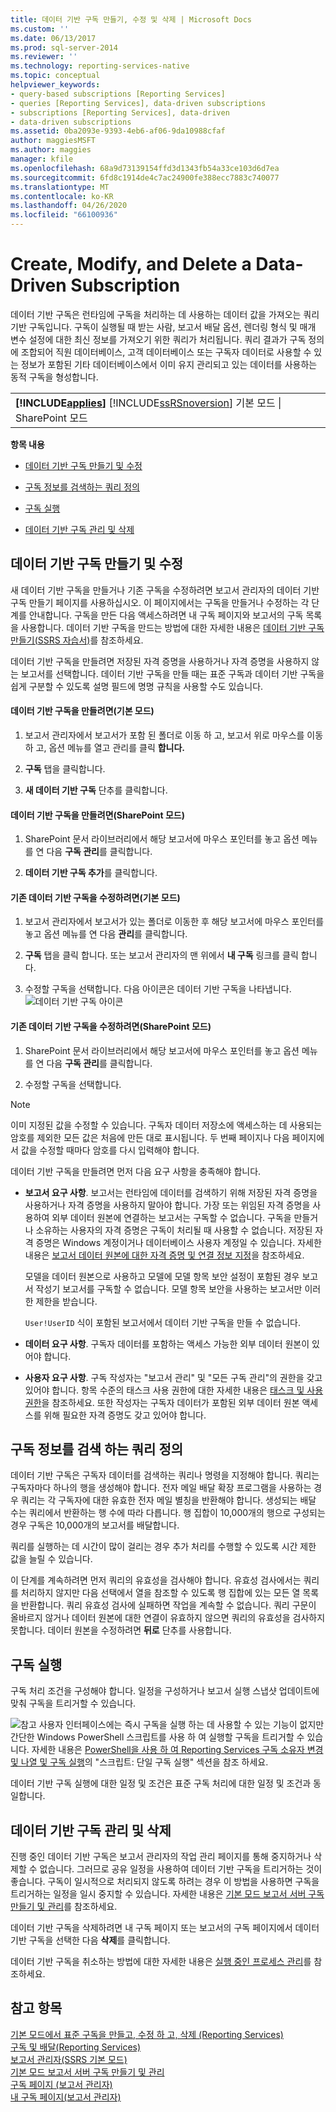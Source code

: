```yaml
---
title: 데이터 기반 구독 만들기, 수정 및 삭제 | Microsoft Docs
ms.custom: ''
ms.date: 06/13/2017
ms.prod: sql-server-2014
ms.reviewer: ''
ms.technology: reporting-services-native
ms.topic: conceptual
helpviewer_keywords:
- query-based subscriptions [Reporting Services]
- queries [Reporting Services], data-driven subscriptions
- subscriptions [Reporting Services], data-driven
- data-driven subscriptions
ms.assetid: 0ba2093e-9393-4eb6-af06-9da10988cfaf
author: maggiesMSFT
ms.author: maggies
manager: kfile
ms.openlocfilehash: 68a9d73139154ffd3d1343fb54a33ce103d6d7ea
ms.sourcegitcommit: 6fd8c1914de4c7ac24900fe388ecc7883c740077
ms.translationtype: MT
ms.contentlocale: ko-KR
ms.lasthandoff: 04/26/2020
ms.locfileid: "66100936"
---
```

# <a name="create-modify-and-delete-a-data-driven-subscription"></a>Create, Modify, and Delete a Data-Driven Subscription
  데이터 기반 구독은 런타임에 구독을 처리하는 데 사용하는 데이터 값을 가져오는 쿼리 기반 구독입니다. 구독이 실행될 때 받는 사람, 보고서 배달 옵션, 렌더링 형식 및 매개 변수 설정에 대한 최신 정보를 가져오기 위한 쿼리가 처리됩니다. 쿼리 결과가 구독 정의에 조합되어 직원 데이터베이스, 고객 데이터베이스 또는 구독자 데이터로 사용할 수 있는 정보가 포함된 기타 데이터베이스에서 이미 유지 관리되고 있는 데이터를 사용하는 동적 구독을 형성합니다.  
  
||  
|-|  
|**[!INCLUDE[applies](../../includes/applies-md.md)]** [!INCLUDE[ssRSnoversion](../../includes/ssrsnoversion-md.md)] 기본 모드 &#124; SharePoint 모드|  
  
 **항목 내용**  
  
-   [데이터 기반 구독 만들기 및 수정](#bkmk_create_and_modify)  
  
-   [구독 정보를 검색하는 쿼리 정의](#bkmk_define_query)  
  
-   [구독 실행](#bkmk_run_subscription)  
  
-   [데이터 기반 구독 관리 및 삭제](#bkmk_manage_and_delete)  
  
##  <a name="create-and-modify-a-data-driven-subscription"></a><a name="bkmk_create_and_modify"></a>데이터 기반 구독 만들기 및 수정  
 새 데이터 기반 구독을 만들거나 기존 구독을 수정하려면 보고서 관리자의 데이터 기반 구독 만들기 페이지를 사용하십시오. 이 페이지에서는 구독을 만들거나 수정하는 각 단계를 안내합니다. 구독을 만든 다음 액세스하려면 내 구독 페이지와 보고서의 구독 목록을 사용합니다. 데이터 기반 구독을 만드는 방법에 대한 자세한 내용은 [데이터 기반 구독 만들기&#40;SSRS 자습서&#41;](../create-a-data-driven-subscription-ssrs-tutorial.md)를 참조하세요.  
  
 데이터 기반 구독을 만들려면 저장된 자격 증명을 사용하거나 자격 증명을 사용하지 않는 보고서를 선택합니다. 데이터 기반 구독을 만들 때는 표준 구독과 데이터 기반 구독을 쉽게 구분할 수 있도록 설명 필드에 명명 규칙을 사용할 수도 있습니다.  
  
#### <a name="to-create-a-data-driven-subscription-native-mode"></a>데이터 기반 구독을 만들려면(기본 모드)  
  
1.  보고서 관리자에서 보고서가 포함 된 폴더로 이동 하 고, 보고서 위로 마우스를 이동 하 고, 옵션 메뉴를 열고 관리를 클릭 **합니다.**  
  
2.  **구독** 탭을 클릭합니다.  
  
3.  **새 데이터 기반 구독** 단추를 클릭합니다.  
  
#### <a name="to-create-a-data-driven-subscription-sharepoint-mode"></a>데이터 기반 구독을 만들려면(SharePoint 모드)  
  
1.  SharePoint 문서 라이브러리에서 해당 보고서에 마우스 포인터를 놓고 옵션 메뉴를 연 다음 **구독 관리**를 클릭합니다.  
  
2.  **데이터 기반 구독 추가**를 클릭합니다.  
  
#### <a name="to-modify-an-existing-data-driven-subscription-native-mode"></a>기존 데이터 기반 구독을 수정하려면(기본 모드)  
  
1.  보고서 관리자에서 보고서가 있는 폴더로 이동한 후 해당 보고서에 마우스 포인터를 놓고 옵션 메뉴를 연 다음 **관리**를 클릭합니다.  
  
2.  **구독** 탭을 클릭 합니다. 또는 보고서 관리자의 맨 위에서 **내 구독** 링크를 클릭 합니다.  
  
3.  수정할 구독을 선택합니다. 다음 아이콘은 데이터 기반 구독을 나타냅니다. ![데이터 기반 구독 아이콘](../media/hlp-16subscriptiondd.gif "데이터 기반 구독 아이콘")  
  
#### <a name="to-modify-an-existing-data-driven-subscription-sharepoint-mode"></a>기존 데이터 기반 구독을 수정하려면(SharePoint 모드)  
  
1.  SharePoint 문서 라이브러리에서 해당 보고서에 마우스 포인터를 놓고 옵션 메뉴를 연 다음 **구독 관리**를 클릭합니다.  
  
2.  수정할 구독을 선택합니다.  
  
> [!NOTE]  
>  이미 지정된 값을 수정할 수 있습니다. 구독자 데이터 저장소에 액세스하는 데 사용되는 암호를 제외한 모든 값은 처음에 만든 대로 표시됩니다. 두 번째 페이지나 다음 페이지에서 값을 수정할 때마다 암호를 다시 입력해야 합니다.  
  
 데이터 기반 구독을 만들려면 먼저 다음 요구 사항을 충족해야 합니다.  
  
-   **보고서 요구 사항**. 보고서는 런타임에 데이터를 검색하기 위해 저장된 자격 증명을 사용하거나 자격 증명을 사용하지 말아야 합니다. 가장 또는 위임된 자격 증명을 사용하여 외부 데이터 원본에 연결하는 보고서는 구독할 수 없습니다. 구독을 만들거나 소유하는 사용자의 자격 증명은 구독이 처리될 때 사용할 수 없습니다. 저장된 자격 증명은 Windows 계정이거나 데이터베이스 사용자 계정일 수 있습니다. 자세한 내용은 [보고서 데이터 원본에 대한 자격 증명 및 연결 정보 지정](../report-data/specify-credential-and-connection-information-for-report-data-sources.md)을 참조하세요.  
  
     모델을 데이터 원본으로 사용하고 모델에 모델 항목 보안 설정이 포함된 경우 보고서 작성기 보고서를 구독할 수 없습니다. 모델 항목 보안을 사용하는 보고서만 이러한 제한을 받습니다.  
  
     `User!UserID` 식이 포함된 보고서에서 데이터 기반 구독을 만들 수 없습니다.  
  
-   **데이터 요구 사항**. 구독자 데이터를 포함하는 액세스 가능한 외부 데이터 원본이 있어야 합니다.  
  
-   **사용자 요구 사항**. 구독 작성자는 "보고서 관리" 및 "모든 구독 관리"의 권한을 갖고 있어야 합니다. 항목 수준의 태스크 사용 권한에 대한 자세한 내용은 [태스크 및 사용 권한](../security/tasks-and-permissions.md)을 참조하세요. 또한 작성자는 구독자 데이터가 포함된 외부 데이터 원본 액세스를 위해 필요한 자격 증명도 갖고 있어야 합니다.  
  
##  <a name="define-a-query-that-retrieves-subscription-information"></a><a name="bkmk_define_query"></a>구독 정보를 검색 하는 쿼리 정의  
 데이터 기반 구독은 구독자 데이터를 검색하는 쿼리나 명령을 지정해야 합니다. 쿼리는 구독자마다 하나의 행을 생성해야 합니다. 전자 메일 배달 확장 프로그램을 사용하는 경우 쿼리는 각 구독자에 대한 유효한 전자 메일 별칭을 반환해야 합니다. 생성되는 배달 수는 쿼리에서 반환하는 행 수에 따라 다릅니다. 행 집합이 10,000개의 행으로 구성되는 경우 구독은 10,000개의 보고서를 배달합니다.  
  
 쿼리를 실행하는 데 시간이 많이 걸리는 경우 추가 처리를 수행할 수 있도록 시간 제한 값을 늘릴 수 있습니다.  
  
 이 단계를 계속하려면 먼저 쿼리의 유효성을 검사해야 합니다. 유효성 검사에서는 쿼리를 처리하지 않지만 다음 선택에서 열을 참조할 수 있도록 행 집합에 있는 모든 열 목록을 반환합니다. 쿼리 유효성 검사에 실패하면 작업을 계속할 수 없습니다. 쿼리 구문이 올바르지 않거나 데이터 원본에 대한 연결이 유효하지 않으면 쿼리의 유효성을 검사하지 못합니다. 데이터 원본을 수정하려면 **뒤로** 단추를 사용합니다.  
  
##  <a name="run-a-subscription"></a><a name="bkmk_run_subscription"></a>구독 실행  
 구독 처리 조건을 구성해야 합니다. 일정을 구성하거나 보고서 실행 스냅샷 업데이트에 맞춰 구독을 트리거할 수 있습니다.  
  
 ![참고](../media/rs-fyinote.png "참고") 사용자 인터페이스에는 즉시 구독을 실행 하는 데 사용할 수 있는 기능이 없지만 간단한 Windows PowerShell 스크립트를 사용 하 여 실행할 구독을 트리거할 수 있습니다. 자세한 내용은 [PowerShell을 사용 하 여 Reporting Services 구독 소유자 변경 및 나열 및 구독 실행](manage-subscription-owners-and-run-subscription-powershell.md)의 "스크립트: 단일 구독 실행" 섹션을 참조 하세요.  
  
 데이터 기반 구독 실행에 대한 일정 및 조건은 표준 구독 처리에 대한 일정 및 조건과 동일합니다.  
  
##  <a name="manage-and-delete-a-data-driven-subscription"></a><a name="bkmk_manage_and_delete"></a>데이터 기반 구독 관리 및 삭제  
 진행 중인 데이터 기반 구독은 보고서 관리자의 작업 관리 페이지를 통해 중지하거나 삭제할 수 없습니다. 그러므로 공유 일정을 사용하여 데이터 기반 구독을 트리거하는 것이 좋습니다. 구독이 일시적으로 처리되지 않도록 하려는 경우 이 방법을 사용하면 구독을 트리거하는 일정을 일시 중지할 수 있습니다. 자세한 내용은 [기본 모드 보고서 서버 구독 만들기 및 관리](../create-manage-subscriptions-native-mode-report-servers.md)를 참조하세요.  
  
 데이터 기반 구독을 삭제하려면 내 구독 페이지 또는 보고서의 구독 페이지에서 데이터 기반 구독을 선택한 다음 **삭제**를 클릭합니다.  
  
 데이터 기반 구독을 취소하는 방법에 대한 자세한 내용은 [실행 중인 프로세스 관리](manage-a-running-process.md)를 참조하세요.  
  
## <a name="see-also"></a>참고 항목  
 [기본 모드에서 표준 구독을 만들고, 수정 하 고, 삭제 &#40;Reporting Services&#41;](create-and-manage-subscriptions-for-native-mode-report-servers.md)   
 [구독 및 배달&#40;Reporting Services&#41;](subscriptions-and-delivery-reporting-services.md)   
 [보고서 관리자&#40;SSRS 기본 모드&#41;](../report-manager-ssrs-native-mode.md)   
 [기본 모드 보고서 서버 구독 만들기 및 관리](../create-manage-subscriptions-native-mode-report-servers.md)   
 [구독 페이지 &#40;보고서 관리자&#41;](../subscriptions-page-report-manager.md)   
 [내 구독 페이지&#40;보고서 관리자&#41;](../my-subscriptions-page-report-manager.md)  
  
  
